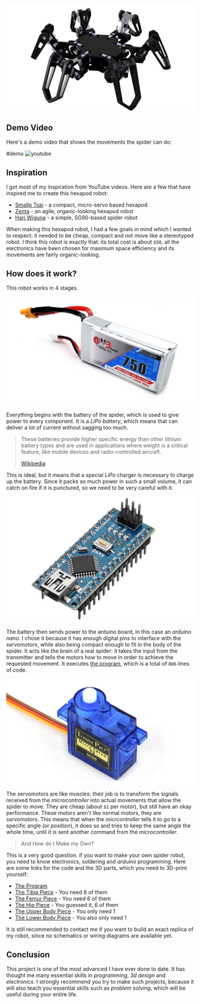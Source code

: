 ![](Complete.jpg)

## Demo Video

Here's a demo video that shows the movements the spider can do:

#demo
![youtube](https://www.youtube.com/embed/ugNsAqfCqrk)

## Inspiration

I got most of my inspiration from YouTube videos. Here are a few that have inspired me to create this hexapod robot:

- [Smallp Tsai](https://www.youtube.com/watch?v=To2Y6Mhu-CE) - a compact, micro-servo based hexapod
- [Zenta](https://www.youtube.com/watch?v=rAeQn5QnyXo) - an agile, organic-looking hexapod robot
- [Hari Wiguna](https://www.youtube.com/watch?v=9Pos9pE8xwU) - a simple, SG90-based spider robot

When making this hexapod robot, I had a few goals in mind which I wanted to respect: it needed to be cheap, compact and not move like a stereotyped robot. I think this robot is exactly that: its total cost is about `$50`, all the electronics have been chosen for maximum space efficiency and its movements are fairly organic-looking.

## How does it work?

This robot works in 4 stages.

![](battery_m.jpeg)

Everything begins with the battery of the spider, which is used to give power to every component. It is a _LiPo battery_, which means that can deliver a lot of current without sagging too much.

> These batteries provide higher specific energy than other lithium battery types and are used in applications where weight is a critical feature, like mobile devices and radio-controlled aircraft.
>
> [Wikipedia](https://en.wikipedia.org/wiki/Lithium_polymer_battery)

This is ideal, but it means that a special _LiPo_ charger is necessary to charge up the battery. Since it packs so much power in such a small volume, it can catch on fire if it is punctured, so we need to be very careful with it.

![](arduino_m.jpg)

The battery then sends power to the arduino board, in this case an _arduino nano_. I chose it because it has enough digital pins to interface with the _servomotors_, while also being compact enough to fit in the body of the spider. It acts like the brain of a real spider: it takes the input from the transmitter and tells the motors how to move in order to achieve the requested movement. It executes [the program](./sketch_nov01a.html), which is a total of `886` lines of code.

![](servo.jpg)

The servomotors are like muscles: their job is to transform the signals received from the _microcontroller_ into actual movements that allow the spider to move. They are cheap (about `$1` per motor), but still have an okay performance. These motors aren't like normal motors, they are _servomotors_. This means that when the _micrcontroller_ tells it to go to a specific angle (or _position_), it does so and tries to keep the same angle the whole time, until it is sent another command from the _microcontroller_.

> And How do I Make my Own?

This is a very good question. if you want to make your own spider robot, you need to know electronics, soldering and _arduino_ programming. Here are some links for the code and the 3D parts, which you need to 3D-print yourself:

- [The Program](./sketch_nov01a.html)
- [The Tibia Piece](Tibia%205%20v2.stl) - You need 6 of them
- [The Femur Piece](Femur%203%20v8.stl) - You need 6 of them
- [The Hip Piece](Hip%203%20v12.stl) - You guessed it, 6 of them
- [The Upper Body Piece](Body%20Cover%202%20v30.stl) - You only need 1
- [The Lower Body Piece](Body%206%20v22.stl) - You also only need 1

It is still recommended to contact me if you want to build an exact replica of my robot, since no schematics or wiring diagrams are available yet.

## Conclusion

This project is one of the most advanced I have ever done to date. It has thought me many essential skills in _programming_, _3d design_ and _electronics_. I strongly recommend you try to make such projects, because it will also teach you essential skills such as _problem solving_, which will be useful during your entire life.

